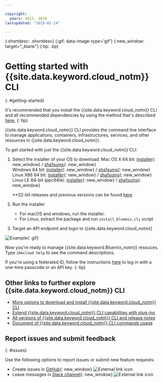 ```yaml
---

copyright:
  years: 2015, 2019
lastupdated: "2019-02-14"

---
```


{:shortdesc: .shortdesc}
{:gif: data-image-type='gif'}
{:new_window: target="_blank"}
{:tip: .tip}

# Getting started with {{site.data.keyword.cloud_notm}} CLI
{: #getting-started}

It's recommended that you install the {{site.data.keyword.cloud_notm}} CLI and all recommended dependencies by using the method that's described [here.](/docs/cli/index.html#ibmcloud-cli)
{: tip}

{{site.data.keyword.cloud_notm}} CLI provides the command line interface to manage applications, containers, infrastructures, services, and other resources in {{site.data.keyword.cloud_notm}}.

To get started with just the {{site.data.keyword.cloud_notm}} CLI:

1. Select the installer of your OS to download:
   Mac OS X 64 bit: [installer](https://clis.ng.bluemix.net/download/bluemix-cli/latest/osx){: new_window} / [sha1sums](https://clis.ng.bluemix.net/download/bluemix-cli/latest/osx/checksum){: new_window} <br>
   Windows 64 bit: [installer](https://clis.ng.bluemix.net/download/bluemix-cli/latest/win64){: new_window} / [sha1sums](https://clis.ng.bluemix.net/download/bluemix-cli/latest/win64/checksum){: new_window} <br>
   Linux X86 64 bit: [installer](https://clis.ng.bluemix.net/download/bluemix-cli/latest/linux64){: new_window} / [sha1sums](https://clis.ng.bluemix.net/download/bluemix-cli/latest/linux64/checksum){: new_window} <br>
   Linux LE 64-bit (ppc64le): [installer](https://clis.ng.bluemix.net/download/bluemix-cli/latest/ppc64le){: new_window} / [sha1sums](https://clis.ng.bluemix.net/download/bluemix-cli/latest/ppc64le/checksum){: new_window} <br>

   **32-bit releases and previous versions can be found [here](/docs/cli/reference/ibmcloud/all_versions.html#cli-releases)

2. Run the installer
   * For macOS and windows, run the installer.
   * For Linux, extract the package and run `install_bluemix_cli` script

3. Target an API endpoint and login to {{site.data.keyword.cloud_notm}}

  ![Example](example.gif){: gif}

Now you're ready to manage {{site.data.keyword.Bluemix_notm}} resouces. Type `ibmcloud help` to see the command descriptions.

If you're using a federated ID, follow the instructions [here](/docs/iam/login_fedid.html#federated_id) to log in with a one-time passcode or an API key.
{: tip}

## Other links to further explore {{site.data.keyword.cloud_notm}} CLI

* [More options to download and install {{site.data.keyword.cloud_notm}} CLI](/docs/cli/reference/ibmcloud/download_cli.html#install-ibmcloud-cli)
* [Extend {{site.data.keyword.cloud_notm}} CLI capabilities with plug-ins](/docs/cli/reference/ibmcloud/extend_cli.html#plug-ins)
* [All versions of {{site.data.keyword.cloud_notm}} CLI and release notes](/docs/cli/reference/ibmcloud/all_versions.html#cli-releases)
* [Document of {{site.data.keyword.cloud_notm}} CLI commands usage](/docs/cli/reference/ibmcloud/bx_cli.html#ibmcloud_cli)


## Report issues and submit feedback
{: #issues}

Use the following options to report issues or submit new feature requests:
 * Create issues in [GitHub](https://github.com/IBM-Bluemix/bluemix-cli-release/issues){: new_window} ![External link icon](../../../icons/launch-glyph.svg)
 * Leave messages in [Slack channel](https://dwopen.slack.com/messages/bluemix-cli/){: new_window} ![External link icon](../../../icons/launch-glyph.svg)
